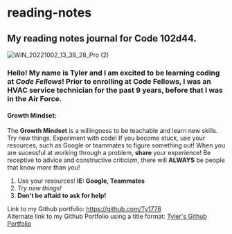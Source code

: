 # reading-notes

## My reading notes journal for Code 102d44.

![WIN_20221002_13_38_28_Pro (2)](https://user-images.githubusercontent.com/114241812/194931129-64c8c03e-1137-4bfb-8335-879009a6f4bb.jpg) 

### Hello! My name is Tyler and I am excited to be learning coding at *Code Fellows*! Prior to enrolling at Code Fellows, I was an HVAC service technician for the past 9 years, before that I was in the Air Force. 

#### **Growth Mindset:** ####  
The **Growth Mindset** is a willingness to be teachable and learn new skills. Try new things. Experiment with code! If you become stuck, use your resources, such as Google or teammates to figure something out! When you are sucessful at working through a problem, **share** your experience! Be receptive to advice and constructive criticizm, there will **ALWAYS** be people that know *more* than you!  

1. Use your resources! **IE: Google, Teammates**
2. *Try new things!*
3. **Don't be aftaid to ask for help!**


Link to my Github portfolio: <https://github.com/Ty1776>  
Alternate link to my Github Portfolio using a title format: [Tyler's Github Portfolio](https://github.com/Ty1776)
